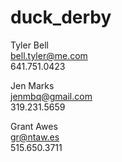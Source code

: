duck_derby
==========

Tyler Bell   
bell.tyler@me.com   
641.751.0423   

Jen Marks   
jenmbq@gmail.com   
319.231.5659   


Grant Awes   
gr@ntaw.es   
515.650.3711   
